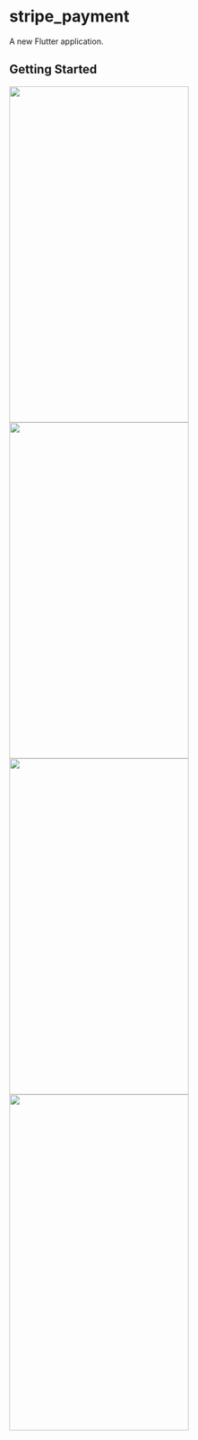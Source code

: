 # stripe_payment

A new Flutter application.

## Getting Started

<p>
  
  <a target="_blank" rel="noopener noreferrer" href="https://user-images.githubusercontent.com/26364962/148756691-e62f0550-beff-41f0-b007-f9f3a5b4a818.png">
    <img src="https://user-images.githubusercontent.com/26364962/148756691-e62f0550-beff-41f0-b007-f9f3a5b4a818.png" height="600" width="320">
  </a>
  
  <a target="_blank" rel="noopener noreferrer" href="https://user-images.githubusercontent.com/26364962/148757098-8e2fb466-8323-4d81-bc2e-feccf7cedbae.png">
    <img src="https://user-images.githubusercontent.com/26364962/148757098-8e2fb466-8323-4d81-bc2e-feccf7cedbae.png" height="600" width="320">
  </a>
  
  <a target="_blank" rel="noopener noreferrer" href="https://user-images.githubusercontent.com/26364962/148757102-c4971fca-a8ef-4944-8a45-c4d30f835a7a.png">
    <img src="https://user-images.githubusercontent.com/26364962/148757102-c4971fca-a8ef-4944-8a45-c4d30f835a7a.png" height="600" width="320">
  </a>
  
  <a target="_blank" rel="noopener noreferrer" href="https://user-images.githubusercontent.com/26364962/148757178-5653c90b-079d-4b4e-88ce-e39571801b40.png">
    <img src="https://user-images.githubusercontent.com/26364962/148757178-5653c90b-079d-4b4e-88ce-e39571801b40.png" height="600" width="320">
  </a>
  
</P>  

